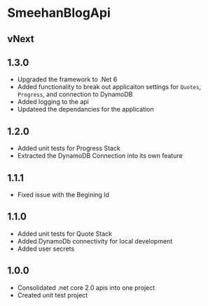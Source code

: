 # SmeehanBlogApi

## vNext

## 1.3.0

- Upgraded the framework to .Net 6
- Added functionality to break out applicaiton settings
for `Quotes`, `Progress`, and connection to DynamoDB
- Added logging to the api
- Updateed the dependancies for the application

## 1.2.0

- Added unit tests for Progress Stack
- Extracted the DynamoDB Connection into its own feature

## 1.1.1

- Fixed issue with the Begining Id

## 1.1.0

- Added unit tests for Quote Stack
- Added DynamoDb connectivity for local development
- Added user secrets

## 1.0.0

- Consolidated .net core 2.0 apis into one project
- Created unit test project